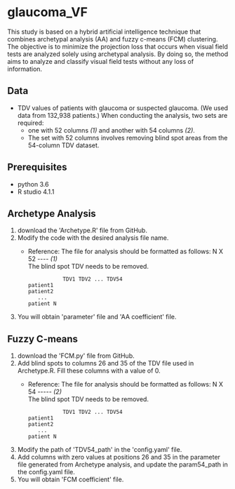 # glaucoma_VF                                  
This study is based on a hybrid artificial intelligence technique that combines archetypal analysis (AA) and fuzzy c-means (FCM) clustering. The objective is to minimize the projection loss that occurs when visual field tests are analyzed solely using archetypal analysis. By doing so, the method aims to analyze and classify visual field tests without any loss of information.

## Data
* TDV values of patients with glaucoma or suspected glaucoma. (We used data from 132,938 patients.)
  When conducting the analysis, two sets are required:
  - one with 52 columns *(1)* and another with 54 columns *(2)*. 
  - The set with 52 columns involves removing blind spot areas from the 54-column TDV dataset. 
 
## Prerequisites
* python 3.6
* R studio 4.1.1

## Archetype Analysis
1. download the 'Archetype.R' file from GitHub.
2. Modify the code with the desired analysis file name.
   - Reference: The file for analysis should be formatted as follows: N X 52 ---- *(1)*  
     The blind spot TDV needs to be removed.
     
                    TDV1 TDV2 ... TDV54
         patient1
         patient2
            ...
         patient N
3. You will obtain 'parameter' file and 'AA coefficient' file.

## Fuzzy C-means
1. download the 'FCM.py' file from GitHub.
2. Add blind spots to columns 26 and 35 of the TDV file used in Archetype.R. 
   Fill these columns with a value of 0.
   - Reference: The file for analysis should be formatted as follows: N X 54 ----- *(2)*  
     The blind spot TDV needs to be removed.
     
                    TDV1 TDV2 ... TDV54
         patient1
         patient2
            ...
         patient N
3. Modify the path of 'TDV54_path' in the 'config.yaml' file.
4. Add columns with zero values at positions 26 and 35 in the parameter file generated from Archetype analysis, and update the param54_path in the config.yaml file.
5. You will obtain 'FCM coefficient' file.
